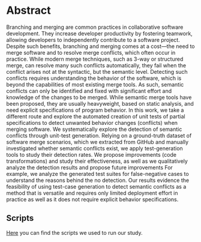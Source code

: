 # Abstract

Branching and merging are common practices in collaborative software development. They increase developer productivity by fostering teamwork, allowing developers to independently contribute to a software project. Despite such benefits, branching and merging comes at a cost—the need to merge software and to resolve merge conflicts, which often occur in practice. While modern merge techniques, such as 3-way or structured merge, can resolve many such conflicts automatically, they fail when the conflict arises not at the syntactic, but the semantic level. Detecting such conflicts requires understanding the behavior of the software, which is beyond the capabilities of most existing merge tools. As such, semantic conflicts can only be identified and fixed with significant effort and knowledge of the changes to be merged. While semantic merge tools have been proposed, they are usually heavyweight, based on static analysis, and need explicit specifications of program behavior. In this work, we take a different route and explore the automated creation of unit tests of partial specifications to detect unwanted behavior changes (conflicts) when merging software. We systematically explore the detection of semantic conflicts through unit-test generation. Relying on a ground-truth dataset of software merge scenarios, which we extracted from GitHub and manually investigated whether semantic conflicts exist, we apply test-generation tools to study their detection rates. We propose improvements (code transformations) and study their effectiveness, as well as we qualitatively analyze the detection results and propose future improvements For example, we analyze the generated test suites for false-negative cases to understand the reasons behind the no detection. Our results evidence the feasibility of using test-case generation to detect semantic conflicts as a method that is versatile and requires only limited deployment effort in practice as well as it does not require explicit behavior specifications.

## Scripts
<a href="https://github.com/semantic-conflicts/SemanticConflicts/study/scripts" download="scripts">Here</a> you can find the scripts we used to run our study.
